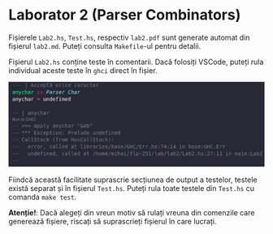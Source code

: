 # Laborator 2 (Parser Combinators)

Fișierele `Lab2.hs`, `Test.hs`, respectiv `lab2.pdf` sunt generate automat din fișierul `lab2.md`. Puteți consulta `Makefile`-ul pentru detalii. 

Fișierul `Lab2.hs` conține teste în comentarii. Dacă folosiți VSCode, puteți rula individual aceste teste în `ghci` direct în fișier. 

![](../assets/vscode_ghci.png)

Fiindcă această facilitate suprascrie secțiunea de output a testelor, testele există separat și în fișierul `Test.hs`. Puteți rula toate testele din `Test.hs` cu comanda `make test`.

**Atenție!**: Dacă alegeți din vreun motiv să rulați vreuna din comenzile care generează fișiere, riscați să suprascrieți fișierul în care lucrați.

